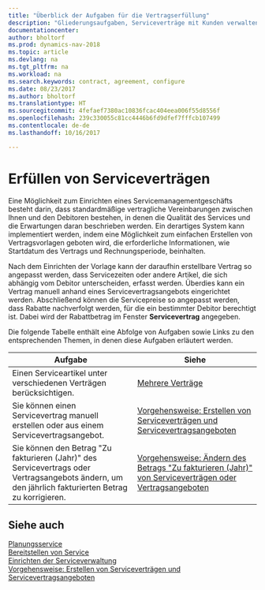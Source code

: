 ```yaml
---
title: "Überblick der Aufgaben für die Vertragserfüllung"
description: "Gliederungsaufgaben, Serviceverträge mit Kunden verwalten."
documentationcenter: 
author: bholtorf
ms.prod: dynamics-nav-2018
ms.topic: article
ms.devlang: na
ms.tgt_pltfrm: na
ms.workload: na
ms.search.keywords: contract, agreement, configure
ms.date: 08/23/2017
ms.author: bholtorf
ms.translationtype: HT
ms.sourcegitcommit: 4fefaef7380ac10836fcac404eea006f55d8556f
ms.openlocfilehash: 239c330055c81cc4446b6fd9dfef7fffcb107499
ms.contentlocale: de-de
ms.lasthandoff: 10/16/2017

---
```

# <a name="fulfilling-service-contracts"></a>Erfüllen von Serviceverträgen 
Eine Möglichkeit zum Einrichten eines Servicemanagementgeschäfts besteht darin, dass standardmäßige vertragliche Vereinbarungen zwischen Ihnen und den Debitoren bestehen, in denen die Qualität des Services und die Erwartungen daran beschrieben werden. Ein derartiges System kann implementiert werden, indem eine Möglichkeit zum einfachen Erstellen von Vertragsvorlagen geboten wird, die erforderliche Informationen, wie Startdatum des Vertrags und Rechnungsperiode, beinhalten.  
  
Nach dem Einrichten der Vorlage kann der daraufhin erstellbare Vertrag so angepasst werden, dass Servicezeiten oder andere Artikel, die sich abhängig vom Debitor unterscheiden, erfasst werden. Überdies kann ein Vertrag manuell anhand eines Servicevertragsangebots eingerichtet werden. Abschließend können die Servicepreise so angepasst werden, dass Rabatte nachverfolgt werden, für die ein bestimmter Debitor berechtigt ist. Dabei wird der Rabattbetrag im Fenster **Servicevertrag** angegeben.  

Die folgende Tabelle enthält eine Abfolge von Aufgaben sowie Links zu den entsprechenden Themen, in denen diese Aufgaben erläutert werden.   
  
|**Aufgabe**|**Siehe**|  
|------------|-------------|  
|Einen Serviceartikel unter verschiedenen Verträgen berücksichtigen. | [Mehrere Verträge](service-multiple-contracts.md)|  
|Sie können einen Servicevertrag manuell erstellen oder aus einem Servicevertragsangebot.| [Vorgehensweise: Erstellen von Serviceverträgen und Servicevertragsangeboten](service-how-to-create-service-contracts-and-service-contract-quotes.md)|
|Sie können den Betrag "Zu fakturieren (Jahr)" des Servicevertrags oder Vertragsangebots ändern, um den jährlich fakturierten Betrag zu korrigieren.|[Vorgehensweise: Ändern des Betrags "Zu fakturieren (Jahr)" von Serviceverträgen oder Vertragsangeboten](service-how-to-change-the-annual-amount-on-service-contracts-or-contract-quotes.md)|

## <a name="see-also"></a>Siehe auch
[Planungsservice](service-plan-service.md)  
[Bereitstellen von Service](service-deliver-service.md)  
[Einrichten der Serviceverwaltung](service-setup-service.md)  
[Vorgehensweise: Erstellen von Serviceverträgen und Servicevertragsangeboten](service-how-to-create-service-contracts-and-service-contract-quotes.md)  

